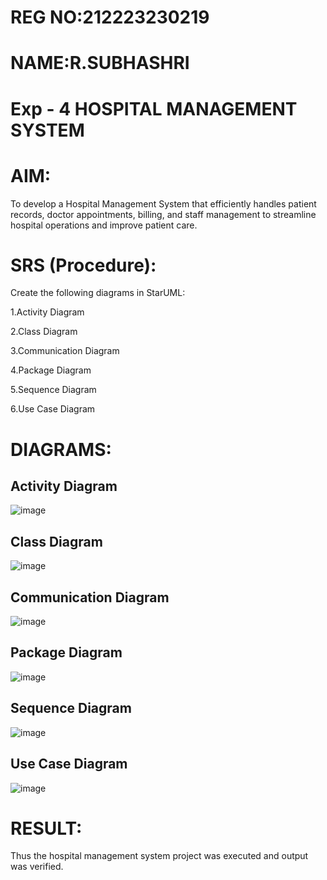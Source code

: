 # REG NO:212223230219
# NAME:R.SUBHASHRI
# Exp - 4 HOSPITAL MANAGEMENT SYSTEM

# AIM:

To develop a Hospital Management System that efficiently handles patient records, doctor appointments, billing, and staff management to streamline hospital operations and improve patient care.

# SRS (Procedure):

Create the following diagrams in StarUML:

1.Activity Diagram

2.Class Diagram

3.Communication Diagram

4.Package Diagram

5.Sequence Diagram

6.Use Case Diagram

# DIAGRAMS:

## Activity Diagram


![image](https://github.com/user-attachments/assets/5f5b49f1-72fb-4922-905a-12b45b482678)


## Class Diagram

![image](https://github.com/user-attachments/assets/4acbc5ef-1234-45b5-b82a-e9aac269f7fa)


## Communication Diagram


![image](https://github.com/user-attachments/assets/9f724cff-3707-46de-a387-be0e36255d60)



## Package Diagram


![image](https://github.com/user-attachments/assets/29b13aa4-7740-4c5b-8aa5-296d4ebe76ae)


## Sequence Diagram


![image](https://github.com/user-attachments/assets/93791276-b956-4560-9f1c-e6de97f55ecb)



## Use Case Diagram



![image](https://github.com/user-attachments/assets/c41486d4-f56f-4d3e-bac1-68f8bc01e2a0)




# RESULT:


Thus the hospital management system project was executed and output was verified.
